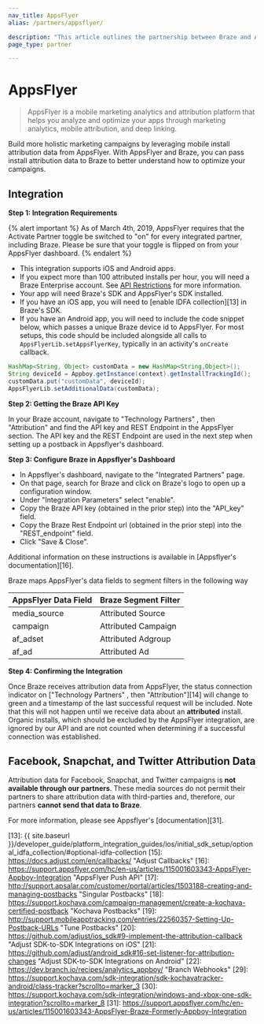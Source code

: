 ```yaml
---
nav_title: AppsFlyer
alias: /partners/appsflyer/

description: "This article outlines the partnership between Braze and AppsFlyer, a mobile marketing analytics and attribution platform that helps you analyze and optimize your apps."
page_type: partner

---
```


# AppsFlyer

> AppsFlyer is a mobile marketing analytics and attribution platform that helps you analyze and optimize your apps through marketing analytics, mobile attribution, and deep linking.

Build more holistic marketing campaigns by leveraging mobile install attribution data from AppsFlyer. With AppsFlyer and Braze, you can pass install attribution data to Braze to better understand how to optimize your campaigns.

## Integration

__Step 1: Integration Requirements__

{% alert important %}
As of March 4th, 2019, AppsFlyer requires that the Activate Partner toggle be switched to "on" for every integrated partner, including Braze. Please be sure that your toggle is flipped on from your AppsFlyer dashboard.
{% endalert %}

* This integration supports iOS and Android apps.
* If you expect more than 100 attributed installs per hour, you will need a Braze Enterprise account. See [API Restrictions][5] for more information.
* Your app will need Braze's SDK and AppsFlyer's SDK installed.
* If you have an iOS app, you will need to [enable IDFA collection][13] in Braze's SDK.
* If you have an Android app, you will need to include the code snippet below, which passes a unique Braze device id to AppsFlyer. For most setups, this code should be included alongside all calls to `AppsFlyerLib.setAppsFlyerKey`, typically in an activity's `onCreate` callback.

```java
HashMap<String, Object> customData = new HashMap<String,Object>();
String deviceId = Appboy.getInstance(context).getInstallTrackingId();
customData.put("customData", deviceId);
AppsFlyerLib.setAdditionalData(customData);
```

__Step 2: Getting the Braze API Key__

In your Braze account, navigate to "Technology Partners" , then "Attribution" and find the API key and REST Endpoint in the AppsFlyer section. The API key and the REST Endpoint are used in the next step when setting up a postback in Appsflyer's dashboard.

__Step 3: Configure Braze in Appsflyer's Dashboard__

- In Appsflyer's dashboard, navigate to the "Integrated Partners" page.
- On that page, search for Braze and click on Braze's logo to open up a configuration window.
- Under "Integration Parameters" select "enable".
- Copy the Braze API key (obtained in the prior step) into the "API_key" field.
- Copy the Braze Rest Endpoint url (obtained in the prior step) into the "REST_endpoint" field.
- Click "Save & Close".

Additional information on these instructions is available in [Appsflyer's documentation][16].

Braze maps AppsFlyer's data fields to segment filters in the following way

| AppsFlyer Data Field | Braze Segment Filter |
| -------------------- | --------------------- |
| media_source | Attributed Source |
| campaign | Attributed Campaign |
| af_adset | Attributed Adgroup |
| af_ad | Attributed Ad |

__Step 4: Confirming the Integration__

Once Braze receives attribution data from AppsFlyer, the status connection indicator on ["Technology Partners" , then "Attribution"][14] will change to green and a timestamp of the last successful request will be included. Note that this will not happen until we receive data about an __attributed__ install. Organic installs, which should be excluded by the AppsFlyer integration, are ignored by our API and are not counted when determining if a successful connection was established.

## Facebook, Snapchat, and Twitter Attribution Data

Attribution data for Facebook, Snapchat, and Twitter campaigns is __not available through our partners__. These media sources do not permit their partners to share attribution data with third-parties and, therefore, our partners __cannot send that data to Braze__.

For more information, please see Appsflyer's [documentation][31].

[5]: #api-restrictions
[13]: {{ site.baseurl }}/developer_guide/platform_integration_guides/ios/initial_sdk_setup/optional_idfa_collection/#optional-idfa-collection
[15]: https://docs.adjust.com/en/callbacks/ "Adjust Callbacks"
[16]: https://support.appsflyer.com/hc/en-us/articles/115001603343-AppsFlyer-Appboy-Integration "AppsFlyer Push API"
[17]: http://support.apsalar.com/customer/portal/articles/1503188-creating-and-managing-postbacks "Singular Postbacks"
[18]: https://support.kochava.com/campaign-management/create-a-kochava-certified-postback "Kochava Postbacks"
[19]: http://support.mobileapptracking.com/entries/22560357-Setting-Up-Postback-URLs "Tune Postbacks"
[20]: https://github.com/adjust/ios_sdk#9-implement-the-attribution-callback "Adjust SDK-to-SDK Integrations on iOS"
[21]: https://github.com/adjust/android_sdk#16-set-listener-for-attribution-changes "Adjust SDK-to-SDK Integrations on Android"
[22]: https://dev.branch.io/recipes/analytics_appboy/ "Branch Webhooks"
[29]: https://support.kochava.com/sdk-integration/sdk-kochavatracker-android/class-tracker?scrollto=marker_3
[30]: https://support.kochava.com/sdk-integration/windows-and-xbox-one-sdk-integration?scrollto=marker_8
[31]: https://support.appsflyer.com/hc/en-us/articles/115001603343-AppsFlyer-Braze-Formerly-Appboy-Integration
